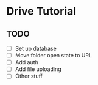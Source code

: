# Drive Tutorial

## TODO

- [ ] Set up database
- [ ] Move folder open state to URL
- [ ] Add auth
- [ ] Add file uploading
- [ ] Other stuff
